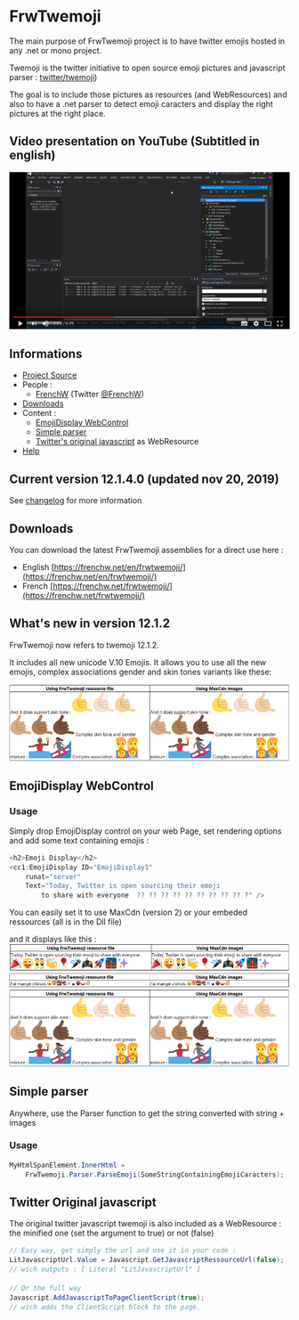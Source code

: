 # FrwTwemoji

<script async src="https://pagead2.googlesyndication.com/pagead/js/adsbygoogle.js"></script>

The main purpose of FrwTwemoji project is to have twitter emojis hosted in any .net or mono project.

Twemoji is the twitter initiative to open source emoji pictures and javascript parser : [twitter/twemoji](https://github.com/twitter/twemoji))

The goal is to include those pictures as resources (and WebResources) and also to have a .net parser to detect emoji caracters and display the right pictures at the right place.

## Video presentation on YouTube (Subtitled in english)

[![Click here to watch the introduction oabout FrwTwemoji on YouTube](README_5.png)](https://www.youtube.com/watch?v=mB6zVCylQtU)

## Informations

* [Project Source](https://github.com/FrenchW/FrwTwemoji)
* People : 
   - [FrenchW](http://github.frenchw.net) (Twitter [@FrenchW](https://twitter.com/FrenchW))
* [Downloads](#downloads) 
* Content :
   - [EmojiDisplay WebControl](#WebControl)
   - [Simple parser](#simpleparser)
   - [Twitter's original javascript](#javascript) as WebResource
* [Help](Help.md)

## Current version 12.1.4.0 (updated nov 20, 2019)

See [changelog](Changelog.md) for more information

## Downloads<a id="downloads" name="downloads"></a>

You can download the latest FrwTwemoji assemblies for a direct use here :
  - English [https://frenchw.net/en/frwtwemoji/](https://frenchw.net/en/frwtwemoji/)
  - French [https://frenchw.net/frwtwemoji/](https://frenchw.net/frwtwemoji/) 

## What's new in version 12.1.2

FrwTwemoji now refers to twemoji 12.1.2.

It includes all new unicode V.10 Emojis. It allows you to use all the new emojis, complex associations gender and skin tones variants like these:
 
![alt text](README_4.png)


<!-- github-mid -->
<ins class="adsbygoogle"
     style="display:block"
     data-ad-client="ca-pub-5683856818165673"
     data-ad-slot="6677529772"
     data-ad-format="auto"
     data-full-width-responsive="true"></ins>


## EmojiDisplay WebControl <a id="WebControl" name="WebControl"></a>

### Usage
Simply drop EmojiDisplay control on your web Page, set rendering options and add some text containing emojis :

```csharp
<h2>Emoji Display</h2>
<cc1:EmojiDisplay ID="EmojiDisplay1"
    runat="server"
    Text="Today, Twitter is open sourcing their emoji 
        to share with everyone  ?? ?? ?? ?? ?? ?? ?? ?? ?? ?" />
```
You can easily set it to use MaxCdn (version 2) or your embeded ressources (all is in the Dll file)

and it displays like this : 
![alt text](README_2.png) 
![alt text](README_3.png) 
![alt text](README_4.png)

## Simple parser <a id="simpleparser" name="simpleparser"></a>

Anywhere, use the Parser function to get the string converted with string + images

### Usage

```csharp
MyHtmlSpanElement.InnerHtml = 
    FrwTwemoji.Parser.ParseEmoji(SomeStringContainingEmojiCaracters);
```

## Twitter Original javascript <a id="javascript" name="javascript"></a>
The original twitter javascript twemoji is also included as a WebResource : the minified one (set the argument to true) or not (false)

```csharp
// Easy way, get simply the url and use it in your code :
LitJavascriptUrl.Value = Javascript.GetJavascriptRessourceUrl(false);
// wich outputs : [ Literal "LitJavascriptUrl" ]

// Or the full way
Javascript.AddJavascriptToPageClientScript(true); 
// wich adds the ClientScript block to the page. 
```

<!-- github-footer -->
<ins class="adsbygoogle"
     style="display:block"
     data-ad-client="ca-pub-5683856818165673"
     data-ad-slot="7112837565"
     data-ad-format="auto"
     data-full-width-responsive="true"></ins>

<script>
     (adsbygoogle = window.adsbygoogle || []).push({
          google_ad_client: "ca-pub-5683856818165673",
          enable_page_level_ads: true
     });
</script>
